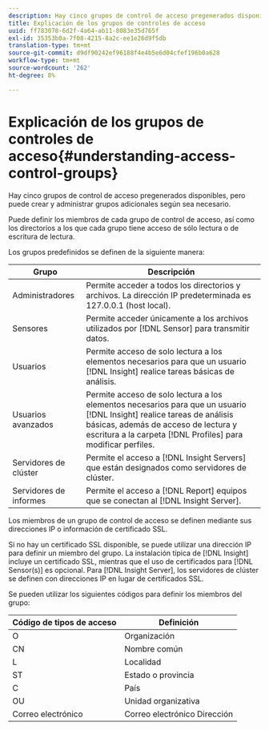 ```yaml
---
description: Hay cinco grupos de control de acceso pregenerados disponibles, pero puede crear y administrar grupos adicionales según sea necesario.
title: Explicación de los grupos de controles de acceso
uuid: ff783078-6d2f-4a64-ab11-8083e35d765f
exl-id: 35353b0a-7f08-4215-8a2c-ee1e26d9f5db
translation-type: tm+mt
source-git-commit: d9df90242ef96188f4e4b5e6d04cfef196b0a628
workflow-type: tm+mt
source-wordcount: '262'
ht-degree: 8%

---
```


# Explicación de los grupos de controles de acceso{#understanding-access-control-groups}

Hay cinco grupos de control de acceso pregenerados disponibles, pero puede crear y administrar grupos adicionales según sea necesario.

Puede definir los miembros de cada grupo de control de acceso, así como los directorios a los que cada grupo tiene acceso de sólo lectura o de escritura de lectura.

Los grupos predefinidos se definen de la siguiente manera:

| Grupo | Descripción |
|---|---|
| Administradores | Permite acceder a todos los directorios y archivos. La dirección IP predeterminada es 127.0.0.1 (host local). |
| Sensores | Permite acceder únicamente a los archivos utilizados por [!DNL Sensor] para transmitir datos. |
| Usuarios | Permite acceso de solo lectura a los elementos necesarios para que un usuario [!DNL Insight] realice tareas básicas de análisis. |
| Usuarios avanzados | Permite acceso de solo lectura a los elementos necesarios para que un usuario [!DNL Insight] realice tareas de análisis básicas, además de acceso de lectura y escritura a la carpeta [!DNL Profiles] para modificar perfiles. |
| Servidores de clúster | Permite el acceso a [!DNL Insight Servers] que están designados como servidores de clúster. |
| Servidores de informes | Permite el acceso a [!DNL Report] equipos que se conectan al [!DNL Insight Server]. |

Los miembros de un grupo de control de acceso se definen mediante sus direcciones IP o información de certificado SSL.

Si no hay un certificado SSL disponible, se puede utilizar una dirección IP para definir un miembro del grupo. La instalación típica de [!DNL Insight] incluye un certificado SSL, mientras que el uso de certificados para [!DNL Sensor(s)] es opcional. Para [!DNL Insight Server], los servidores de clúster se definen con direcciones IP en lugar de certificados SSL.

Se pueden utilizar los siguientes códigos para definir los miembros del grupo:

| Código de tipos de acceso | Definición |
|---|---|
| O | Organización |
| CN | Nombre común |
| L | Localidad |
| ST | Estado o provincia |
| C | País |
| OU | Unidad organizativa |
| Correo electrónico | Correo electrónico Dirección |
